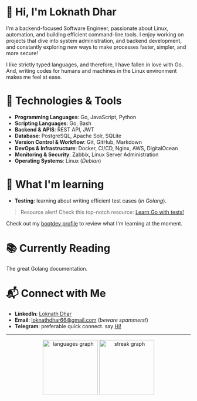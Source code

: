 # 👋 Hi, I'm Loknath Dhar

I'm a backend-focused Software Engineer, passionate about Linux, automation, and building efficient command-line tools. I enjoy working on projects that dive into system administration, and backend development, and constantly exploring new ways to make processes faster, simpler, and more secure! 

I like strictly typed languages, and therefore, I have fallen in love with Go.<br> 
And, writing codes for humans and machines in the Linux environment makes me feel at ease.

# 🔧 Technologies & Tools

- **Programming Languages**: Go, JavaScript, Python
- **Scripting Languages**: Go, Bash
- **Backend & APIS**: REST API, JWT
- **Database**: PostgreSQL, Apache Solr, SQLite
- **Version Control & Workflow**: Git, GitHub, Markdown
- **DevOps & Infrastructure**: Docker, CI/CD, Nginx, AWS, DigitalOcean
- **Monitoring & Security**: Zabbix, Linux Server Administration
- **Operating Systems**: Linux (*Debian*)

# 🌱 What I'm learning

- **Testing**: learning about writing efficient test cases (*in Golang*).

> Resource alert! Check this top-notch resource: [Learn Go with tests!](https://quii.gitbook.io/learn-go-with-tests)

Check out my [bootdev profile](https://www.boot.dev/u/dhar01) to review what I'm learning at the moment.

# 📚 Currently Reading

The great Golang documentation.

# 📬 Connect with Me

- **LinkedIn**: [Loknath Dhar](https://www.linkedin.com/in/dhar01/)
- **Email**: [loknathdhar66@gmail.com](mailto:loknathdhar66@gmail.com) (*beware spammers!*)
- **Telegram**: preferable quick connect. say [Hi!](https://t.me/Dhar01)

- - -

<div align="center">
  <img src="https://github-readme-stats.vercel.app/api/top-langs?username=Dhar01&locale=en&hide_title=false&layout=compact&card_width=320&langs_count=5&theme=dracula&hide_border=false&order=2" height="150" alt="languages graph"  />
  <img src="https://streak-stats.demolab.com?user=Dhar01&locale=en&mode=daily&theme=dracula&hide_border=false&border_radius=5&order=3" height="150" alt="streak graph"  /> <br>
</div>
